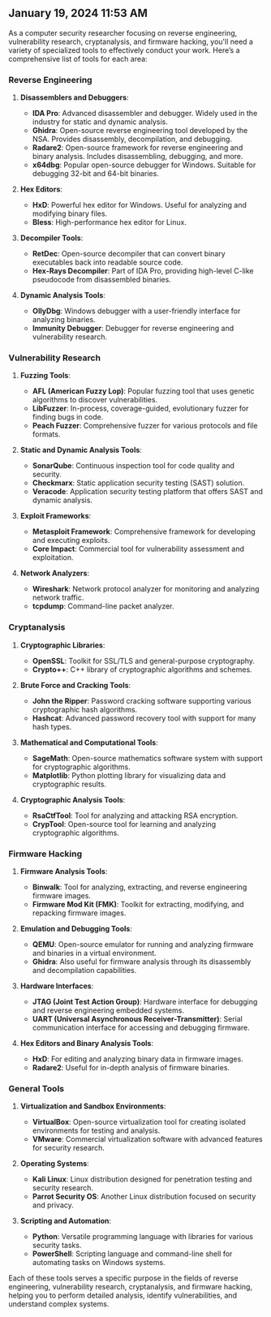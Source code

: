 ## January 19, 2024 11:53 AM
As a computer security researcher focusing on reverse engineering, vulnerability research, cryptanalysis, and firmware hacking, you'll need a variety of specialized tools to effectively conduct your work. Here’s a comprehensive list of tools for each area:

### Reverse Engineering

1. **Disassemblers and Debuggers**:
   - **IDA Pro**: Advanced disassembler and debugger. Widely used in the industry for static and dynamic analysis.
   - **Ghidra**: Open-source reverse engineering tool developed by the NSA. Provides disassembly, decompilation, and debugging.
   - **Radare2**: Open-source framework for reverse engineering and binary analysis. Includes disassembling, debugging, and more.
   - **x64dbg**: Popular open-source debugger for Windows. Suitable for debugging 32-bit and 64-bit binaries.

2. **Hex Editors**:
   - **HxD**: Powerful hex editor for Windows. Useful for analyzing and modifying binary files.
   - **Bless**: High-performance hex editor for Linux.

3. **Decompiler Tools**:
   - **RetDec**: Open-source decompiler that can convert binary executables back into readable source code.
   - **Hex-Rays Decompiler**: Part of IDA Pro, providing high-level C-like pseudocode from disassembled binaries.

4. **Dynamic Analysis Tools**:
   - **OllyDbg**: Windows debugger with a user-friendly interface for analyzing binaries.
   - **Immunity Debugger**: Debugger for reverse engineering and vulnerability research.

### Vulnerability Research

1. **Fuzzing Tools**:
   - **AFL (American Fuzzy Lop)**: Popular fuzzing tool that uses genetic algorithms to discover vulnerabilities.
   - **LibFuzzer**: In-process, coverage-guided, evolutionary fuzzer for finding bugs in code.
   - **Peach Fuzzer**: Comprehensive fuzzer for various protocols and file formats.

2. **Static and Dynamic Analysis Tools**:
   - **SonarQube**: Continuous inspection tool for code quality and security.
   - **Checkmarx**: Static application security testing (SAST) solution.
   - **Veracode**: Application security testing platform that offers SAST and dynamic analysis.

3. **Exploit Frameworks**:
   - **Metasploit Framework**: Comprehensive framework for developing and executing exploits.
   - **Core Impact**: Commercial tool for vulnerability assessment and exploitation.

4. **Network Analyzers**:
   - **Wireshark**: Network protocol analyzer for monitoring and analyzing network traffic.
   - **tcpdump**: Command-line packet analyzer.

### Cryptanalysis

1. **Cryptographic Libraries**:
   - **OpenSSL**: Toolkit for SSL/TLS and general-purpose cryptography.
   - **Crypto++**: C++ library of cryptographic algorithms and schemes.

2. **Brute Force and Cracking Tools**:
   - **John the Ripper**: Password cracking software supporting various cryptographic hash algorithms.
   - **Hashcat**: Advanced password recovery tool with support for many hash types.

3. **Mathematical and Computational Tools**:
   - **SageMath**: Open-source mathematics software system with support for cryptographic algorithms.
   - **Matplotlib**: Python plotting library for visualizing data and cryptographic results.

4. **Cryptographic Analysis Tools**:
   - **RsaCtfTool**: Tool for analyzing and attacking RSA encryption.
   - **CrypTool**: Open-source tool for learning and analyzing cryptographic algorithms.

### Firmware Hacking

1. **Firmware Analysis Tools**:
   - **Binwalk**: Tool for analyzing, extracting, and reverse engineering firmware images.
   - **Firmware Mod Kit (FMK)**: Toolkit for extracting, modifying, and repacking firmware images.

2. **Emulation and Debugging Tools**:
   - **QEMU**: Open-source emulator for running and analyzing firmware and binaries in a virtual environment.
   - **Ghidra**: Also useful for firmware analysis through its disassembly and decompilation capabilities.

3. **Hardware Interfaces**:
   - **JTAG (Joint Test Action Group)**: Hardware interface for debugging and reverse engineering embedded systems.
   - **UART (Universal Asynchronous Receiver-Transmitter)**: Serial communication interface for accessing and debugging firmware.

4. **Hex Editors and Binary Analysis Tools**:
   - **HxD**: For editing and analyzing binary data in firmware images.
   - **Radare2**: Useful for in-depth analysis of firmware binaries.

### General Tools

1. **Virtualization and Sandbox Environments**:
   - **VirtualBox**: Open-source virtualization tool for creating isolated environments for testing and analysis.
   - **VMware**: Commercial virtualization software with advanced features for security research.

2. **Operating Systems**:
   - **Kali Linux**: Linux distribution designed for penetration testing and security research.
   - **Parrot Security OS**: Another Linux distribution focused on security and privacy.

3. **Scripting and Automation**:
   - **Python**: Versatile programming language with libraries for various security tasks.
   - **PowerShell**: Scripting language and command-line shell for automating tasks on Windows systems.

Each of these tools serves a specific purpose in the fields of reverse engineering, vulnerability research, cryptanalysis, and firmware hacking, helping you to perform detailed analysis, identify vulnerabilities, and understand complex systems.